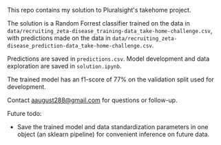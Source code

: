This repo contains my solution to Pluralsight's takehome project. 

The solution is a Random Forrest classifier trained on the data in `data/recruiting_zeta-disease_training-data_take-home-challenge.csv`, with predictions made on the data in `data/recruiting_zeta-disease_prediction-data_take-home-challenge.csv`.

Predictions are saved in `predictions.csv`. Model development and data exploration are saved in `solution.ipynb`.

The trained model has an f1-score of 77% on the validation split used for development.

Contact aaugust288@gmail.com for questions or follow-up.

Future todo:
- Save the trained model and data standardization parameters in one object (an sklearn pipeline) for convenient inference on future data.